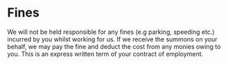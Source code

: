 # Fines

We will not be held responsible for any fines (e.g parking, speeding etc.) incurred by you whilst working for us. If we receive the summons on your behalf, we may pay the fine and deduct the cost from any monies owing to you. This is an express written term of your contract of employment.
